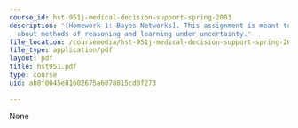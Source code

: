 ```yaml
---
course_id: hst-951j-medical-decision-support-spring-2003
description: '[Homework 1: Bayes Networks]. This assignment is meant to teach you
  about methods of reasoning and learning under uncertainty.'
file_location: /coursemedia/hst-951j-medical-decision-support-spring-2003/ab0f0045e81602675a6078015cd0f273_hst951.pdf
file_type: application/pdf
layout: pdf
title: hst951.pdf
type: course
uid: ab0f0045e81602675a6078015cd0f273

---
```

None
